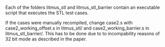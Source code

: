 Each of the folders litmus_stl and litmus_stl_barrier contain an executable script that executes
the STL test cases.

If the cases were manually recompiled, change case2.s with case2_working_offset.s in litmus_stl/ and
case2_working_barrier.s in litmus_stl_barrier/.
This has to be done due to to incompability reasons of 32 bit mode as described in the paper.